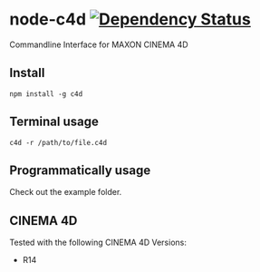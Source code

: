 # node-c4d [![Dependency Status](https://gemnasium.com/WrongEntertainment/node-c4d.png)](https://gemnasium.com/WrongEntertainment/node-c4d)

Commandline Interface for MAXON CINEMA 4D


## Install

    npm install -g c4d


## Terminal usage

    c4d -r /path/to/file.c4d


## Programmatically usage

Check out the example folder.


## CINEMA 4D

Tested with the following CINEMA 4D Versions:
- R14
